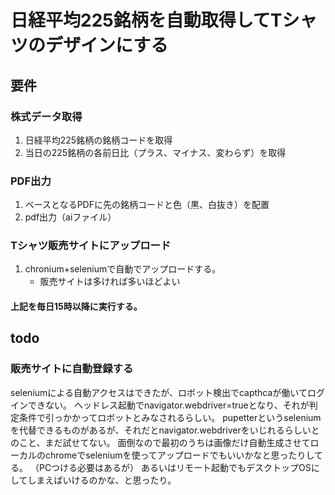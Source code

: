 # 日経平均225銘柄を自動取得してTシャツのデザインにする

## 要件

### 株式データ取得

1. 日経平均225銘柄の銘柄コードを取得
2. 当日の225銘柄の各前日比（プラス、マイナス、変わらず）を取得

### PDF出力

1. ベースとなるPDFに先の銘柄コードと色（黒、白抜き）を配置
2. pdf出力（aiファイル）

### Tシャツ販売サイトにアップロード

1. chronium+seleniumで自動でアップロードする。
   - 販売サイトは多ければ多いほどよい

#### 上記を毎日15時以降に実行する。

## todo
### 販売サイトに自動登録する
seleniumによる自動アクセスはできたが、ロボット検出でcapthcaが働いてログインできない。
ヘッドレス起動でnavigator.webdriver=trueとなり、それが判定条件で引っかかってロボットとみなされるらしい。
pupetterというseleniumを代替できるものがあるが、それだとnavigator.webdriverをいじれるらしいとのこと、まだ試せてない。
面倒なので最初のうちは画像だけ自動生成させてローカルのchromeでseleniumを使ってアップロードでもいいかなと思ったりしてる。
（PCつける必要はあるが）
あるいはリモート起動でもデスクトップOSにしてしまえばいけるのかな、と思ったり。